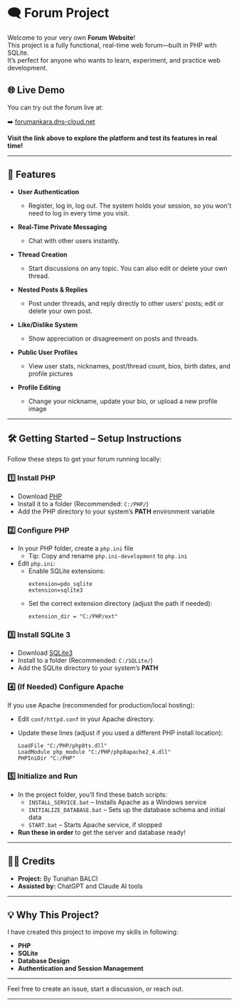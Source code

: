 # 🗨️ Forum Project

Welcome to your very own **Forum Website**!  
This project is a fully functional, real-time web forum—built in PHP with SQLite.  
It’s perfect for anyone who wants to learn, experiment, and practice web development.

## 🌐 Live Demo

You can try out the forum live at:

➡️ [forumankara.dns-cloud.net](http://forumankara.dns-cloud.net/)

**Visit the link above to explore the platform and test its features in real time!**

---

## 🚀 Features

- **User Authentication**  
  - Register, log in, log out. The system holds your session, so you won't need to log in every time you visit.

- **Real-Time Private Messaging**  
  - Chat with other users instantly.

- **Thread Creation**  
  - Start discussions on any topic. You can also edit or delete your own thread.

- **Nested Posts & Replies**  
  - Post under threads, and reply directly to other users’ posts; edit or delete your own post.

- **Like/Dislike System**  
  - Show appreciation or disagreement on posts and threads.

- **Public User Profiles**  
  - View user stats, nicknames, post/thread count, bios, birth dates, and profile pictures

- **Profile Editing**  
  - Change your nickname, update your bio, or upload a new profile image

---

## 🛠️ Getting Started – Setup Instructions

Follow these steps to get your forum running locally:

### 1️⃣ Install PHP

- Download [PHP](https://windows.php.net/download)  
- Install it to a folder (Recommended: `C:/PHP/`)
- Add the PHP directory to your system’s **PATH** environment variable

### 2️⃣ Configure PHP

- In your PHP folder, create a `php.ini` file  
  - Tip: Copy and rename `php.ini-development` to `php.ini`
- Edit `php.ini`:
  - Enable SQLite extensions:
    ```
    extension=pdo_sqlite
    extension=sqlite3
    ```
  - Set the correct extension directory (adjust the path if needed):
    ```
    extension_dir = "C:/PHP/ext"
    ```

### 3️⃣ Install SQLite 3

- Download [SQLite3](https://www.sqlite.org/download.html)  
- Install to a folder (Recommended: `C:/SQLite/`)
- Add the SQLite directory to your system’s **PATH**

### 4️⃣ (If Needed) Configure Apache

If you use Apache (recommended for production/local hosting):

- Edit `conf/httpd.conf` in your Apache directory.
- Update these lines (adjust if you used a different PHP install location):

    ```
    LoadFile "C:/PHP/php8ts.dll"
    LoadModule php_module "C:/PHP/php8apache2_4.dll"
    PHPIniDir "C:/PHP"
    ```

### 5️⃣ Initialize and Run

- In the project folder, you’ll find these batch scripts:
  - `INSTALL_SERVICE.bat` – Installs Apache as a Windows service
  - `INITIALIZE_DATABASE.bat` – Sets up the database schema and initial data
  - `START.bat` – Starts Apache service, if stopped
- **Run these in order** to get the server and database ready!

---

## 🙋‍♂️ Credits

- **Project:** By Tunahan BALCI
- **Assisted by:** ChatGPT and Claude AI tools

---

## 💡 Why This Project?

I have created this project to impove my skills in following:
- **PHP**
- **SQLite**
- **Database Design**
- **Authentication and Session Management**

---

Feel free to create an issue, start a discussion, or reach out.  

---


